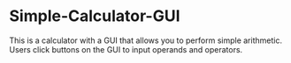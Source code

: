 # Simple-Calculator-GUI
This is a calculator with a GUI that allows you to perform simple arithmetic. Users click buttons
on the GUI to input operands and operators. 
